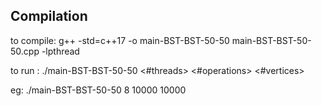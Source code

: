 Compilation
--------
to compile: g++ -std=c++17 -o main-BST-BST-50-50 main-BST-BST-50-50.cpp -lpthread


to run : ./main-BST-BST-50-50 <#threads> <#operations> <#vertices>

eg: ./main-BST-BST-50-50 8 10000 10000
